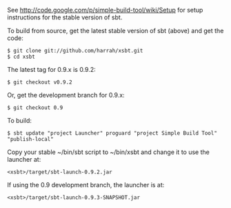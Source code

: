 See <http://code.google.com/p/simple-build-tool/wiki/Setup> for setup instructions for the stable version of sbt.

To build from source, get the latest stable version of sbt (above) and get the code:

	$ git clone git://github.com/harrah/xsbt.git
	$ cd xsbt

The latest tag for 0.9.x is 0.9.2:

	$ git checkout v0.9.2

Or, get the development branch for 0.9.x:

	$ git checkout 0.9

To build:

	$ sbt update "project Launcher" proguard "project Simple Build Tool" "publish-local"

Copy your stable ~/bin/sbt script to ~/bin/xsbt and change it to use the launcher at:

	<xsbt>/target/sbt-launch-0.9.2.jar

If using the 0.9 development branch, the launcher is at:

	<xsbt>/target/sbt-launch-0.9.3-SNAPSHOT.jar